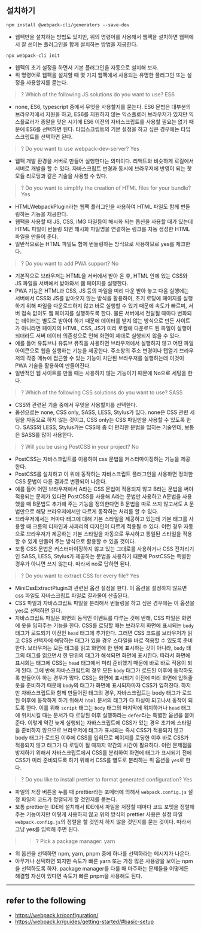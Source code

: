 ## 설치하기

```
npm install @webpack-cli/generators --save-dev
```

- 웹펙만을 설치하는 방법도 있지만, 위의 명령어를 사용해서 웹팩을 설치하면 웹팩에서 잘 쓰이는 플러그인을 함께 설치하는 방법을 제공한다.

```
npx webpack-cli init
```

- 웹펙의 초기 설정을 하면서 기본 플러그인을 자동으로 설치해 보자.
- 위 명령어로 웹팩을 설치할 때 몇 가지 웹팩에서 사용되는 유명한 플러그인 또는 설정을 사용할지를 묻는다.

> ? Which of the following JS solutions do you want to use? ES6

- none, ES6, typescript 중에서 무엇을 사용할지를 묻는다. ES6 문법은 대부분의 브라우저에서 지원을 하고, ES6를 지원하지 않는 익스플로러 브라우저가 있지만 익스플로러가 종말을 맞은 시기에 ES6 이전의 자바스크립트를 사용할 필요는 없기 때문에 ES6를 선택하면 된다. 타입스크립트의 기본 설정을 하고 싶은 경우에는 타입스크립트를 선택하면 된다.

> ? Do you want to use webpack-dev-server? Yes

- 웹팩 개발 환경을 서버로 만들어 실행한다는 의미이다. 리액트와 비슷하게 로컬에서 서버로 개발을 할 수 있다. 자바스크립트 변경과 동시에 브라우저에 반영이 되는 핫 모듈 리로딩과 같은 기술을 사용할 수 있다.

> ? Do you want to simplify the creation of HTML files for your bundle? Yes

- HTMLWebpackPlugin라는 웹팩 플러그인을 사용하여 HTML 파일도 함께 번들링하는 기능을 제공한다.
- 웹팩을 사용할 때 JS, CSS, IMG 파일등이 해시화 되는 옵션을 사용할 때가 있는데 HTML 파일이 번들링 되면 해시화 파일명을 연결하는 링크를 자동 생성한 HTML 파일을 만들어 준다.
- 일반적으로는 HTML 파일도 함께 번들링하는 방식으로 사용하므로 yes를 체크한다.

> ? Do you want to add PWA support? No

- 기본적으로 브라우저는 HTML을 서버에서 받아 온 후, HTML 안에 있는 CSS와 JS 파일을 서버에서 받아와서 웹 페이지를 실행한다.
- PWA 기능은 HTML과 CSS, JS 등의 파일을 미리 다운 받아 놓고 다음 실행에는 서버에서 CSS와 JS를 받아오지 않는 방식을 활용하여, 초기 로딩에 페이지를 실행하기 위해 파일을 다운로드하지 않고 바로 실행할 수 있기 때문에 속도가 빠르며, 서버 접속 없이도 웹 페이지를 실행하도록 한다. 물론 서버에서 전달될 때마다 변화되는 데이터는 별도로 받아야 하기 때문에 데이터를 받지 않는 방식으로 만든 사이트가 아니라면 페이지의 HTML, CSS, JS가 미리 로컬에 다운로드 된 파일이 실행이 되더라도 서버 데이터 의존성으로 인해 화면이 제대로 실행되지 않을 수 있다.
- 예를 들어 유튜브나 유튜브 뮤직을 사용하면 브라우저에서 실행하지 않고 어떤 파일 아이콘으로 웹을 실행하는 기능을 제공한다. 주소창의 주소 변경이나 탭열기 브라우저의 각종 메뉴에 접근할 수 있는 기능이 차단된 브라우저를 실행하는데 이것이 PWA 기술을 활용하여 만들어진다.
- 일반적인 웹 사이트를 만들 때는 사용하지 않는 기능이기 때문에 No으로 세팅을 한다.

> ? Which of the following CSS solutions do you want to use? SASS

- CSS와 관련된 기술 중에서 무엇을 사용할지를 선택한다.
- 옵션으로는 none, CSS only, SASS, LESS, Stylus가 있다. none은 CSS 관련 세팅을 자동으로 하지 않는 것이고, CSS only는 CSS 파일만을 사용할 수 있도록 한다. SASS와 LESS, Stylus가는 CSS에 좀 더 편리한 문법을 입히는 기술인데, 보통은 SASS를 많이 사용한다.

> ? Will you be using PostCSS in your project? No

- PostCSS는 자바스크립트를 이용하여 css 문법을 커스터마이징하는 기능을 제공한다.
- PostCSS를 설치하고 이 위에 동작하는 자바스크립트 플러그인을 사용하면 정의한 CSS 문법이 다른 결과로 변환되어 나온다.
- 예를 들어 어떤 브라우저에서 A라는 CSS 문법이 적용되지 않고 B라는 문법을 써야 적용되는 문제가 있다면 PostCSS를 사용해 A라는 문법만 사용하고 A문법을 사용했을 때 B문법도 추가해 주는 기능을 정의한다면 B 문법을 따로 쓰지 않고서도 A 문법만으로 해당 브라우저에서만 다르게 동작하는 처리를 할 수 있다.
- 브라우저에서는 저마다 태그에 대해 기본 스타일을 제공하고 있는데 기본 태그를 사용할 때 크롬의 디자인과 사파리의 디자인이 다르게 적용될 수 있다. 이런 경우 자동으로 브라우저가 제공하는 기본 스타일을 자동으로 무시하고 통일된 스타일을 적용할 수 있게 만들어 주는 방식으로 활용할 수 있을 것이다.
- 보통 CSS 문법은 커스터마이징하지 않고 있는 그대로를 사용하거나 CSS 전처리기인 SASS, LESS, Stylus가 제공하는 문법을 사용하기 때문에 PostCSS는 특별한 경우가 아니면 쓰지 않는다. 따라서 no로 답하면 된다.

> ? Do you want to extract CSS for every file? Yes

- MiniCssExtractPlugin과 관련된 옵션 설정을 한다. 이 옵션을 설정하지 않으면 css 파일도 자바스크립트 파일로 결과물이 산출된다.
- CSS 파일과 자바스크립트 파일을 분리해서 번들링을 하고 싶은 경우에는 이 옵션을 yes로 선택하면 된다.
- 자바스크립트 파일은 화면의 동적인 이벤트를 다루는 것에 반해, CSS 파일은 화면에 옷을 입혀주는 기능을 한다. CSS를 로딩할 때는 브라우저 화면에 표시되는 `body` 태그가 로드되기 이전인 `head` 태그에 추가한다. 그러면 CSS 코드를 브라우저가 읽고 CSS 선택자에 해당하는 태그가 있을 경우 스타일을 바로 적용할 수 있도록 준비한다. 브라우저는 모든 태그를 읽고 화면에 한 번에 표시하는 것이 아니라, `body` 태그의 태그를 읽으면서 한 단위의 태그가 해석되면 화면에 표시한다. 따라서 화면에 표시회는 태그에 CSS는 `head` 태그에서 미리 준비했기 때문에 바로 바로 적용이 되게 된다. 그에 반해 자바스크립트의 경우 모든 `body` 태그가 로드된 이후에 동작하도록 만들어야 하는 경우가 많다. CSS는 화면에 표시되기 이전에 미리 화면에 입혀줄 옷을 준비하기 때문에 `body`의 태그가 화면에 표시되자마자 CSS가 입혀진다. 하지만 자바스크립트와 함께 만들어진 태그의 경우, 자바스크립트는 body 태그가 로드 된 이후에 동작하게 하기 위해서 `html` 문서의 태그가 다 파싱이 되고나서 동작이 되도록 한다. 이를 위해 `script` 태그는 `body` 태그의 마지막에 위치하거나 `head` 태그에 위치시킬 때는 문서가 다 로딩된 이후 실행하라는 `defer`라는 특별한 옵션을 붙여준다. 이렇게 약간 늦게 실행되는 자바스크립트에 CSS가 있는 경우 초기에 스타일을 준비하지 않으므로 브라우저에 태그가 표시되는 즉시 CSS가 적용되지 않고 body 태그가 로드된 이후에 CSS를 입히므로 페이지를 로딩한 이후 바로 CSS가 적용되지 않고 태그가 다 로딩이 될 때까지 약간의 시간이 필요하다. 이런 문제점을 방지하기 위해서 자바스크립트에서 CSS를 분리하여 화면에 태그가 표시되기 전에 CSS가 미리 준비되도록 하기 위해서 CSS를 별도로 분리하는 위 옵션을 `yes`로 한다.

> ? Do you like to install prettier to format generated configuration? Yes

- 파일의 저장 버튼을 누를 때 prettier라는 포메터에 의해서 `webpack.config.js` 설정 파일의 코드가 정렬되게 할 것인지를 묻는다.
- 보통 prettier는 IDE에 설치해서 IDE에서 파일을 저장할 때마다 코드 포멧을 정렬해 주는 기능이지만 이렇게 사용하지 않고 위의 방식의 prettier 사용은 설정 파일 `webpack.config.js`의 정렬을 할 것인지 하지 않을 것인지를 묻는 것이다. 따라서 그냥 yes를 입력해 주면 된다.

> > ? Pick a package manager: yarn

- 위 옵션을 선택하면 npm, yarn, pnpm 중에 하나를 선택하라는 메시지가 나온다.
- 아무거나 선택하면 되지만 속도가 빠른 yarn 또는 가장 많은 사용량을 보이는 npm을 선택하도록 하자. package manager를 다룰 때 마주하는 문제들을 어떻게든 해결할 자신이 있다면 속도가 빠른 pnpm을 사용해도 된다.

---

## refer to the following

- https://webpack.kr/configuration/
- https://webpack.kr/guides/getting-started/#basic-setup
